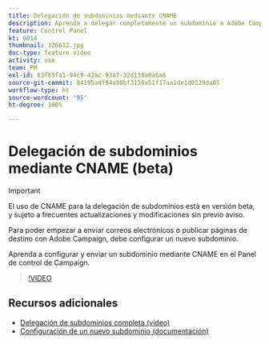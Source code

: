```yaml
---
title: Delegación de subdominios mediante CNAME
description: Aprenda a delegar completamente un subdominio a Adobe Campaign.
feature: Control Panel
kt: 6014
thumbnail: 326612.jpg
doc-type: feature video
activity: use
team: PM
exl-id: 63f65fa1-94c9-42ac-93a7-32d138a0a6a6
source-git-commit: 84195adf94a98bf3150a51f17aa1de1d0329da05
workflow-type: ht
source-wordcount: '95'
ht-degree: 100%

---
```


# Delegación de subdominios mediante CNAME (beta)

>[!IMPORTANT]
>
> El uso de CNAME para la delegación de subdominios está en versión beta, y sujeto a frecuentes actualizaciones y modificaciones sin previo aviso.

Para poder empezar a enviar correos electrónicos o publicar páginas de destino con Adobe Campaign, debe configurar un nuevo subdominio.

Aprenda a configurar y enviar un subdominio mediante CNAME en el Panel de control de Campaign.

>[!VIDEO](https://video.tv.adobe.com/v/326612?quality=12)

## Recursos adicionales

* [Delegación de subdominios completa (vídeo)](./subdomain-delegation.md)
* [Configuración de un nuevo subdominio (documentación)](https://experienceleague.adobe.com/docs/control-panel/using/subdomains-and-certificates/setting-up-new-subdomain.html?lang=es)
